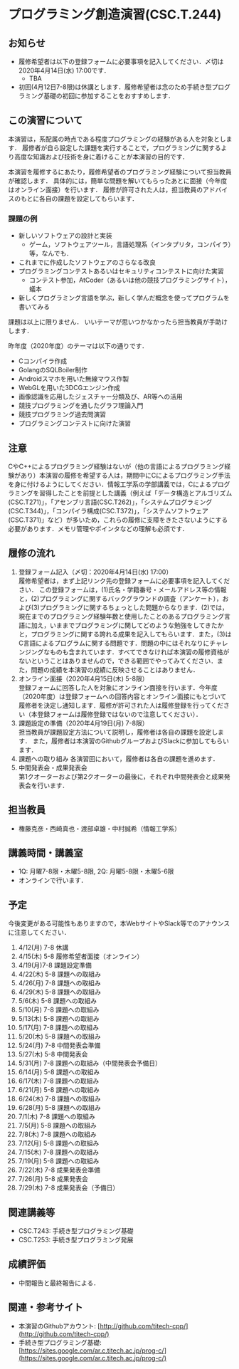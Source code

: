 # プログラミング創造演習(CSC.T.244)

## お知らせ

* 履修希望者は以下の登録フォームに必要事項を記入してください．〆切は2020年4月14日(水) 17:00です．
  - TBA
* 初回(4月12日7-8限)は休講とします．履修希望者は念のため手続き型プログラミング基礎の初回に参加することをおすすめします．

## この演習について
本演習は，系配属の時点である程度プログラミングの経験がある人を対象とします．
履修者が自ら設定した課題を実行することで，プログラミングに関するより高度な知識および技術を身に着けることが本演習の目的です．

本演習を履修するにあたり，履修希望者のプログラミング経験について担当教員が確認します．
具体的には，簡単な問題を解いてもらったあとに面接（今年度はオンライン面接）を行います．
履修が許可された人は，担当教員のアドバイスのもとに各自の課題を設定してもらいます．

### 課題の例
* 新しいソフトウェアの設計と実装
  - ゲーム，ソフトウェアツール，言語処理系（インタプリタ，コンパイラ）等，なんでも．
* これまでに作成したソフトウェアのさらなる改良
* プログラミングコンテストあるいはセキュリティコンテストに向けた実習
  - コンテスト参加，AtCoder（あるいは他の競技プログラミングサイト），蟻本
* 新しくプログラミング言語を学ぶ，新しく学んだ概念を使ってプログラムを書いてみる

課題は以上に限りません．
いいテーマが思いつかなかったら担当教員が手助けします．

昨年度（2020年度）のテーマは以下の通りです．
* Cコンパイラ作成
* GolangのSQLBoiler制作
* Androidスマホを用いた無線マウス作製
* WebGLを用いた3DCGエンジン作成
* 画像認識を応用したジェスチャー分類及び、AR等への活用
* 競技プログラミングを通したグラフ理論入門
* 競技プログラミング過去問演習
* プログラミングコンテストに向けた演習

## 注意
CやC++によるプログラミング経験はないが（他の言語によるプログラミング経験があり）本演習の履修を希望する人は，期間中にCによるプログラミング手法を身に付けるようにしてください．情報工学系の学部講義では，Cによるプログラミングを習得したことを前提とした講義（例えば「データ構造とアルゴリズム(CSC.T271)」，「アセンブリ言語(CSC.T262)」，「システムプログラミング(CSC.T344)」，「コンパイラ構成(CSC.T372)」，「システムソフトウェア(CSC.T371)」など）が多いため，これらの履修に支障をきたさないようにする必要があります．メモリ管理やポインタなどの理解も必須です．

## 履修の流れ
1. 登録フォーム記入（〆切：2020年4月14日(水) 17:00）  
履修希望者は，まず上記リンク先の登録フォームに必要事項を記入してください．
この登録フォームは，(1)氏名・学籍番号・メールアドレス等の情報と，(2)プログラミングに関するバックグラウンドの調査（アンケート），および(3)プログラミングに関するちょっとした問題からなります．(2)では，現在までのプログラミング経験年数と使用したことのあるプログラミング言語に加え，いままでプログラミングに関してどのような勉強をしてきたかと，プログラミングに関する誇れる成果を記入してもらいます．また，(3)はC言語によるプログラムに関する問題です．問題の中にはそれなりにチャレンジングなものも含まれています．すべてできなければ本演習の履修資格がないということはありませんので，できる範囲でやってみてください．また，問題の成績を本演習の成績に反映させることはありません．
2. オンライン面接（2020年4月15日(木) 5-8限）  
登録フォームに回答した人を対象にオンライン面接を行います．今年度（2020年度）は登録フォームへの回答内容とオンライン面接にもとづいて履修者を決定し通知します．履修が許可された人は履修登録を行ってください（本登録フォームは履修登録ではないので注意してください）．
3. 課題設定の準備（2020年4月19日(月) 7-8限）  
担当教員が課題設定方法について説明し，履修者は各自の課題を設定します．
また，履修者は本演習のGithubグループおよびSlackに参加してもらいます．
4. 課題への取り組み
各演習回において，履修者は各自の課題を進めます．
5. 中間発表会・成果発表会  
第1クオーターおよび第2クオーターの最後に，それぞれ中間発表会と成果発表会を行います．

## 担当教員
* 権藤克彦・西崎真也・渡部卓雄・中村誠希（情報工学系）

## 講義時間・講義室
* 1Q: 月曜7-8限・木曜5-8限, 2Q: 月曜5-8限・木曜5-6限
* オンラインで行います．

## 予定
今後変更がある可能性もありますので，本WebサイトやSlack等でのアナウンスに注意してください．

1. 4/12(月) 7-8 休講
2. 4/15(木) 5-8 履修希望者面接（オンライン）
3. 4/19(月)7-8 課題設定準備
4. 4/22(木) 5-8 課題への取組み
5. 4/26(月) 7-8 課題への取組み
6. 4/29(木) 5-8 課題への取組み
7. 5/6(木) 5-8 課題への取組み
8. 5/10(月) 7-8 課題への取組み
9. 5/13(木) 5-8 課題への取組み
10. 5/17(月) 7-8 課題への取組み
11. 5/20(木) 5-8 課題への取組み
12. 5/24(月) 7-8 中間発表会準備
13. 5/27(木) 5-8 中間発表会
14. 5/31(月) 7-8 課題への取組み（中間発表会予備日）
15. 6/14(月) 5-8 課題への取組み
16. 6/17(木) 7-8 課題への取組み
17. 6/21(月) 5-8 課題への取組み
18. 6/24(木) 7-8 課題への取組み
19. 6/28(月) 5-8 課題への取組み
20. 7/1(木) 7-8 課題への取組み
21. 7/5(月) 5-8 課題への取組み
22. 7/8(木) 7-8 課題への取組み
23. 7/12(月) 5-8 課題への取組み
24. 7/15(木) 7-8 課題への取組み
25. 7/19(月) 5-8 課題への取組み
26. 7/22(木) 7-8 成果発表会準備
27. 7/26(月) 5-8 成果発表会
28. 7/29(木) 7-8 成果発表会（予備日）

## 関連講義等
* CSC.T243: 手続き型プログラミング基礎
* CSC.T253: 手続き型プログラミング発展

## 成績評価
* 中間報告と最終報告による．

## 関連・参考サイト
* 本演習のGithubアカウント: [http://github.com/titech-cpp/](http://github.com/titech-cpp/)
* 手続き型プログラミング基礎: [https://sites.google.com/ar.c.titech.ac.jp/prog-c/](https://sites.google.com/ar.c.titech.ac.jp/prog-c/)
